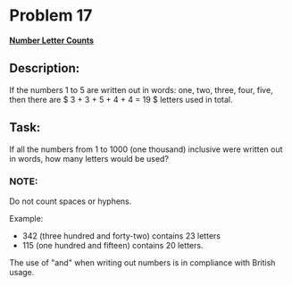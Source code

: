 # Problem 17

[**Number Letter Counts**](https://projecteuler.net/problem=17)

## Description:
If the numbers 1 to 5 are written out in words: one, two, three, four, five, then there are $ 3 + 3 + 5 + 4 + 4 = 19 $ letters used in total.

## Task:
If all the numbers from 1 to 1000 (one thousand) inclusive were written out in words, how many letters would be used?

### NOTE:
Do not count spaces or hyphens.

Example:  
- 342 (three hundred and forty-two) contains 23 letters 
- 115 (one hundred and fifteen) contains 20 letters.

The use of "and" when writing out numbers is in compliance with British usage.

